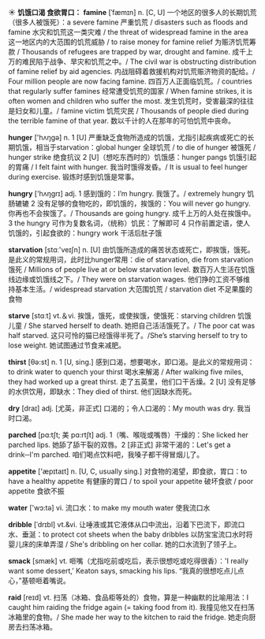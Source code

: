 ☀ <span class="category">**饥饿口渴 食欲胃口：**</span>
<span class="vocabulary">**famine**</span> [ˈfæmɪn]
<span class="definition">n. [C, U] 一个地区的很多人的长期饥荒（很多人被饿死）：</span>a severe famine 严重饥荒 / disasters such as floods and famine 水灾和饥荒这一类灾难 / the threat of widespread famine in the area 这一地区内的大范围的饥荒威胁 / to raise money for famine relief 为赈济饥荒筹款 / Thousands of refugees are trapped by war, drought and famine. 成千上万的难民陷于战争、旱灾和饥荒之中。/ The civil war is obstructing distribution of famine relief by aid agencies. 内战阻碍着救援机构对饥荒赈济物资的配给。/ Four million people are now facing famine. 四百万人正面临饥荒。/ countries that regularly suffer famines 经常遭受饥荒的国家 / When famine strikes, it is often women and children who suffer the most. 发生饥荒时，受害最深的往往是妇女和儿童。/ famine victim 饥荒灾民 / Thousands of people died during the terrible famine of that year. 数以千计的人在那年的可怕饥荒中丧命。

<span class="vocabulary">**hunger**</span> ['hʌŋɡə] 
<span class="definition">n. 1 [U] 严重缺乏食物所造成的饥饿，尤指引起疾病或死亡的长期饥饿，相当于starvation：</span>global hunger 全球饥荒 / to die of hunger 被饿死 / hunger strike 绝食抗议 <span class="definition">2 [U]（想吃东西时的）饥饿感：</span>hunger pangs 饥饿引起的胃痛 / I felt faint with hunger. 我当时饿得发昏。/ It is usual to feel hunger during exercise. 锻炼时感到饥饿是常事。

<span class="vocabulary">**hungry**</span> ['hʌŋɡrɪ] 
<span class="definition">adj. 1 感到饿的：</span>I’m hungry. 我饿了。/ extremely hungry 饥肠辘辘 <span class="definition">2 没有足够的食物吃的，即饥饿的，挨饿的：</span>You will never go hungry. 你再也不会挨饿了。/ Thousands are going hungry. 成千上万的人处在挨饿中。<span class="definition">3 the hungry 可作为复数名词，（统称）饥民：</span>了解即可 <span class="definition">4 只作前置定语，使人饥饿的，引起食欲的：</span>hungry work 干活后肚子饿

<span class="vocabulary">**starvation**</span> [stɑː'veɪʃn] 
<span class="definition">n. [U] 由饥饿所造成的痛苦状态或死亡，即挨饿，饿死。是此义的常规用词，此时比hunger常用：</span>die of starvation, die from starvation 饿死 / Millions of people live at or below starvation level. 数百万人生活在饥饿线边缘或饥饿线之下。/ They were on starvation wages. 他们挣的工资不够维持基本生活。/ widespread starvation 大范围饥荒 / starvation diet 不足果腹的食物

<span class="vocabulary">**starve**</span> [stɑːt] 
<span class="definition">vt.＆vi. 挨饿，饿死，或使挨饿，使饿死：</span>starving children 饥饿儿童 / She starved herself to death. 她把自己活活饿死了。/ The poor cat was half starved. 这只可怜的猫已经饿得半死了。/She’s starving herself to try to lose weight. 她试图通过节食来减肥。

<span class="vocabulary">**thirst**</span> [θə:st] 
<span class="definition">n. 1 [U, sing.] 感到口渴，想要喝水，即口渴。是此义的常规用词：</span>to drink water to quench your thirst 喝水来解渴 / After walking five miles, they had worked up a great thirst. 走了五英里，他们口干舌燥。<span class="definition">2 [U] 没有足够的水供饮用，即缺水：</span>They died of thirst. 他们因缺水而死。

<span class="vocabulary">**dry**</span> [draɪ] 
<span class="definition">adj. [尤英，非正式] 口渴的；令人口渴的：</span>My mouth was dry. 我当时口渴。
           
<span class="vocabulary">**parched**</span> [pɑ:tʃt; 美 pɑ:rtʃt]
<span class="definition">adj. 1（嘴、喉咙或嘴唇）干燥的：</span>She licked her parched lips. 她舔了舔干裂的双唇。<span class="definition">2 [非正式] 非常干渴的：</span>Let's get a drink─I'm parched. 咱们喝点饮料吧，我嗓子都干得冒烟儿了。

<span class="vocabulary">**appetite**</span> ['æpɪtaɪt] 
<span class="definition">n. [U, C, usually sing.] 对食物的渴望，即食欲，胃口：</span>to have a healthy appetite 有健康的胃口 / to spoil your appetite 破坏食欲 / poor appetite 食欲不振

<span class="vocabulary">**water**</span> ['wɔ:tə] 
<span class="definition">vi. 流口水：</span>to make my mouth water 使我流口水
           
<span class="vocabulary">**dribble**</span> [ˈdrɪbl]
<span class="definition">vt.&vi. 让唾液或其它液体从口中流出，沿着下巴流下，即流口水、垂涎：</span>to protect cot sheets when the baby dribbles 以防宝宝流口水时将婴儿床的床单弄湿 / She's dribbling on her collar. 她的口水流到了领子上。
                      
<span class="vocabulary">**smack**</span> [smæk]
<span class="definition">vt. 咂嘴（尤指吃前或吃后，表示很想吃或吃得很香）：'I really want some dessert,' Keaton says, smacking his lips. “我真的很想吃点儿点心，”基顿咂着嘴说。

<span class="vocabulary">**raid**</span> [reɪd]
<span class="definition">vt. 扫荡（冰箱、食品柜等处的）食物，算是一种幽默的比喻用法：</span>I caught him raiding the fridge again (= taking food from it). 我撞见他又在扫荡冰箱里的食物。/ She made her way to the kitchen to raid the fridge. 她走向厨房去扫荡冰箱。

